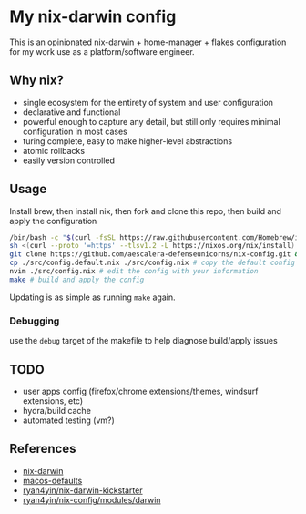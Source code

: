# My nix-darwin config

This is an opinionated nix-darwin + home-manager + flakes configuration for my work use as a platform/software engineer.

## Why nix?

- single ecosystem for the entirety of system and user configuration
- declarative and functional
- powerful enough to capture any detail, but still only requires minimal configuration in most cases
- turing complete, easy to make higher-level abstractions
- atomic rollbacks
- easily version controlled

## Usage

Install brew, then install nix, then fork and clone this repo, then build and apply the configuration

```bash
/bin/bash -c "$(curl -fsSL https://raw.githubusercontent.com/Homebrew/install/HEAD/install.sh)" # install homebrew
sh <(curl --proto '=https' --tlsv1.2 -L https://nixos.org/nix/install) # install nix
git clone https://github.com/aescalera-defenseunicorns/nix-config.git && cd nix-config # clone and cd into the repo
cp ./src/config.default.nix ./src/config.nix # copy the default config
nvim ./src/config.nix # edit the config with your information
make # build and apply the config
```

Updating is as simple as running `make` again.

### Debugging

use the `debug` target of the makefile to help diagnose build/apply issues

## TODO

- user apps config (firefox/chrome extensions/themes, windsurf extensions, etc)
- hydra/build cache
- automated testing (vm?)

## References

- [nix-darwin](https://github.com/nix-darwin/nix-darwin)
- [macos-defaults](https://github.com/yannbertrand/macos-defaults)
- [ryan4yin/nix-darwin-kickstarter](https://github.com/ryan4yin/nix-darwin-kickstarter)
- [ryan4yin/nix-config/modules/darwin](https://github.com/ryan4yin/nix-config/tree/main/modules/darwin)
